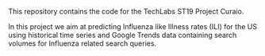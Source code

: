 This repository contains the code for the TechLabs ST19 Project Curaio.

In this project we aim at predicting Influenza like Illness rates (ILI) for the US using historical time series and Google Trends data containing search volumes for Influenza related search queries.
